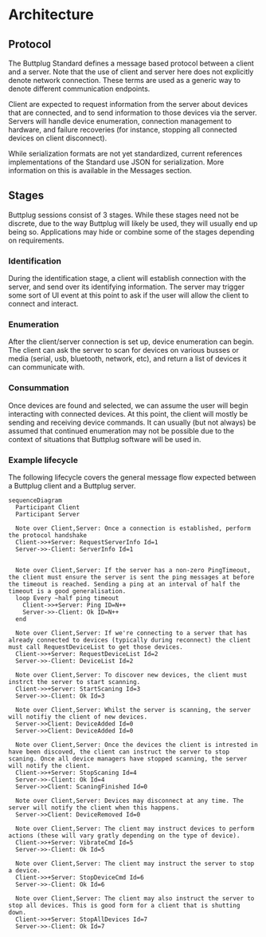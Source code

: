 # Architecture

## Protocol

The Buttplug Standard defines a message based protocol between a client and a server. Note that the use of client and server here does not explicitly denote network connection. These terms are used as a generic way to denote different communication endpoints.

Client are expected to request information from the server about devices that are connected, and to send information to those devices via the server. Servers will handle device enumeration, connection management to hardware, and failure recoveries \(for instance, stopping all connected devices on client disconnect\).

While serialization formats are not yet standardized, current references implementations of the Standard use JSON for serialization. More information on this is available in the Messages section.

## Stages

Buttplug sessions consist of 3 stages. While these stages need not be discrete, due to the way Buttplug will likely be used, they will usually end up being so. Applications may hide or combine some of the stages depending on requirements.

### Identification

During the identification stage, a client will establish connection with the server, and send over its identifying information. The server may trigger some sort of UI event at this point to ask if the user will allow the client to connect and interact.

### Enumeration

After the client/server connection is set up, device enumeration can begin. The client can ask the server to scan for devices on various busses or media \(serial, usb, bluetooth, network, etc\), and return a list of devices it can communicate with.

### Consummation

Once devices are found and selected, we can assume the user will begin interacting with connected devices. At this point, the client will mostly be sending and receiving device commands. It can usually \(but not always\) be assumed that continued enumeration may not be possible due to the context of situations that Buttplug software will be used in.

### Example lifecycle

The following lifecycle covers the general message flow expected between a Buttplug client and a Buttplug server.

```mermaid
sequenceDiagram
  Participant Client
  Participant Server
  
  Note over Client,Server: Once a connection is established, perform the protocol handshake
  Client->>+Server: RequestServerInfo Id=1
  Server->>-Client: ServerInfo Id=1
  
  
  Note over Client,Server: If the server has a non-zero PingTimeout, the client must ensure the server is sent the ping messages at before the timeout is reached. Sending a ping at an interval of half the timeout is a good generalisation.
  loop Every ~half ping timeout
    Client->>+Server: Ping ID=N++
    Server->>-Client: Ok ID=N++
  end
  
  Note over Client,Server: If we're connecting to a server that has already connected to devices (typically during reconnect) the client must call RequestDeviceList to get those devices.
  Client->>+Server: RequestDeviceList Id=2
  Server->>-Client: DeviceList Id=2
  
  Note over Client,Server: To discover new devices, the client must instrct the server to start scanning. 
  Client->>+Server: StartScaning Id=3
  Server->>-Client: Ok Id=3
  
  Note over Client,Server: Whilst the server is scanning, the server will notifiy the client of new devices.
  Server->>Client: DeviceAdded Id=0
  Server->>Client: DeviceAdded Id=0
  
  Note over Client,Server: Once the devices the client is intrested in have been discoved, the client can instruct the server to stop scaning. Once all device managers have stopped scanning, the server will notify the client.
  Client->>+Server: StopScaning Id=4
  Server->>-Client: Ok Id=4
  Server->>Client: ScaningFinished Id=0
  
  Note over Client,Server: Devices may disconnect at any time. The server will notify the client when this happens.
  Server->>Client: DeviceRemoved Id=0
  
  Note over Client,Server: The client may instruct devices to perform actions (these will vary gratly depending on the type of device).
  Client->>+Server: VibrateCmd Id=5
  Server->>-Client: Ok Id=5
  
  Note over Client,Server: The client may instruct the server to stop a device.
  Client->>+Server: StopDeviceCmd Id=6
  Server->>-Client: Ok Id=6
  
  Note over Client,Server: The client may also instruct the server to stop all devices. This is good form for a client that is shutting down.
  Client->>+Server: StopAllDevices Id=7
  Server->>-Client: Ok Id=7
```